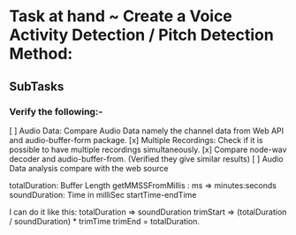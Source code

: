 # Task at hand ~ Create a Voice Activity Detection / Pitch Detection Method:
## SubTasks
### Verify the following:-
[ ] Audio Data: Compare Audio Data namely the channel data from Web API and audio-buffer-form package.
[x] Multiple Recordings: Check if it is possible to have multiple recordings simultaneously.
[x] Compare node-wav decoder and audio-buffer-from. (Verified they give similar results)
[ ] Audio Data analysis compare with the web source 

totalDuration: Buffer Length
getMMSSFromMillis : ms => minutes:seconds
soundDuration: Time in milliSec startTime-endTime

I can do it like this: 
totalDuration => soundDuration
trimStart => (totalDuration / soundDuration) * trimTime
trimEnd = totalDuration.